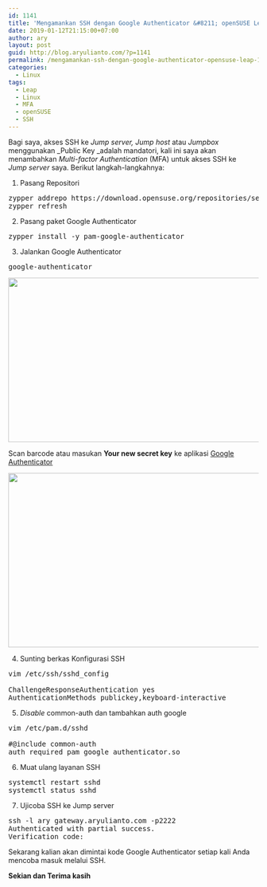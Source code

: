 ```yaml
---
id: 1141
title: 'Mengamankan SSH dengan Google Authenticator &#8211; openSUSE Leap 15'
date: 2019-01-12T21:15:00+07:00
author: ary
layout: post
guid: http://blog.aryulianto.com/?p=1141
permalink: /mengamankan-ssh-dengan-google-authenticator-opensuse-leap-15/
categories:
  - Linux
tags:
  - Leap
  - Linux
  - MFA
  - openSUSE
  - SSH
---
```

Bagi saya, akses SSH ke _Jump server, Jump host_ atau _Jumpbox_ menggunakan _Public Key _adalah mandatori, kali ini saya akan menambahkan _Multi-factor Authentication_ (MFA) untuk akses SSH ke _Jump server_ saya. Berikut langkah-langkahnya:

1. Pasang Repositori

<pre>zypper addrepo https://download.opensuse.org/repositories/security/openSUSE_Leap_15.0/security.repo
zypper refresh</pre>

2. Pasang paket Google Authenticator

<pre>zypper install -y pam-google-authenticator</pre>

3. Jalankan Google Authenticator

<pre>google-authenticator</pre>

[<img class="alignnone size-large wp-image-1162" src="http://blog.aryulianto.com/wp-content/uploads/2019/01/google-auth-1024x463.png" alt="" width="730" height="330" srcset="https://blog.aryulianto.com/wp-content/uploads/2019/01/google-auth-1024x463.png 1024w, https://blog.aryulianto.com/wp-content/uploads/2019/01/google-auth-300x136.png 300w, https://blog.aryulianto.com/wp-content/uploads/2019/01/google-auth-768x347.png 768w, https://blog.aryulianto.com/wp-content/uploads/2019/01/google-auth-1200x542.png 1200w, https://blog.aryulianto.com/wp-content/uploads/2019/01/google-auth.png 1233w" sizes="(max-width: 730px) 100vw, 730px" />](http://blog.aryulianto.com/wp-content/uploads/2019/01/google-auth.png)

Scan barcode atau masukan **Your new secret key** ke aplikasi <a href="https://play.google.com/store/apps/details?id=com.google.android.apps.authenticator2&hl=en" target="_blank" rel="noopener">Google Authenticator</a>

[<img src="http://blog.aryulianto.com/wp-content/uploads/2019/01/google-auth-apps-1024x491.png" alt="" width="730" height="350" class="alignnone size-large wp-image-1182" srcset="https://blog.aryulianto.com/wp-content/uploads/2019/01/google-auth-apps-1024x491.png 1024w, https://blog.aryulianto.com/wp-content/uploads/2019/01/google-auth-apps-300x144.png 300w, https://blog.aryulianto.com/wp-content/uploads/2019/01/google-auth-apps-768x369.png 768w, https://blog.aryulianto.com/wp-content/uploads/2019/01/google-auth-apps-1200x576.png 1200w" sizes="(max-width: 730px) 100vw, 730px" />](http://blog.aryulianto.com/wp-content/uploads/2019/01/google-auth-apps.png)

4. Sunting berkas Konfigurasi SSH

<pre>vim /etc/ssh/sshd_config

ChallengeResponseAuthentication yes 
AuthenticationMethods publickey,keyboard-interactive
</pre>

5. _Disable_ common-auth dan tambahkan auth google

<pre>vim /etc/pam.d/sshd

#@include common-auth 
auth required pam_google_authenticator.so
</pre>

6. Muat ulang layanan SSH

<pre>systemctl restart sshd
systemctl status sshd
</pre>

7. Ujicoba SSH ke Jump server

<pre>ssh -l ary gateway.aryulianto.com -p2222
Authenticated with partial success.
Verification code: 
</pre>

Sekarang kalian akan dimintai kode Google Authenticator setiap kali Anda mencoba masuk melalui SSH.

**Sekian dan Terima kasih**